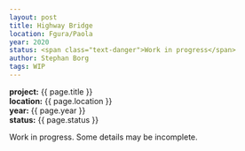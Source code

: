 ```yaml
---
layout: post
title: Highway Bridge
location: Fgura/Paola
year: 2020
status: <span class="text-danger">Work in progress</span>
author: Stephan Borg
tags: WIP
---
```


**project:** {{ page.title }}<br>
**location:** {{ page.location }}<br>
**year:** {{ page.year }}<br>
**status:** {{ page.status }}<br>

<div class="alert alert-warning" role="alert">
  Work in progress. Some details may be incomplete.
</div>
<!--
### Per Tviet

Works of per tviet. He has a number of publications on his website here.

### Arch Bridges

### Lanes

Current status, StreetMix

Proposed Option 1, StreetMix

Proposed Option 2, StreetMix

### Traffic Map

[ Images - traffic maps ]

Traffic map

### Historical Modelling

Images of 3D model / walkthrough (results)

### Site Analysis and Data Aggregate

Site Map 1958

Site Map 1968

Site Map 1932

Site Map 2007

From the sitemaps
-->

